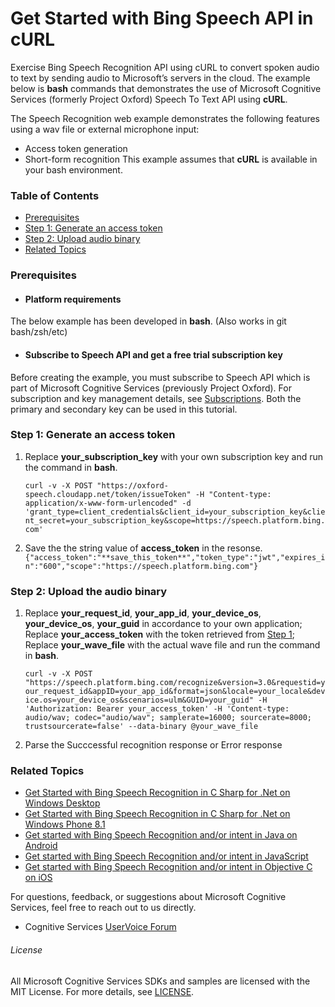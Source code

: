 <!--
NavPath: Bing Speech API/Speech Recognition/REST API
LinkLabel: Get started in cURL
Url: Speech-api/documentation/GetStarted/GetStartedcURL
Weight: 80
-->

# Get Started with Bing Speech API in cURL

Exercise Bing Speech Recognition API using cURL to convert spoken audio to text by sending audio to Microsoft’s servers in the cloud. The example below is **bash** commands that demonstrates the use of Microsoft Cognitive Services (formerly Project Oxford) Speech To Text API using **cURL**.

The Speech Recognition web example demonstrates the following features using a wav file or external microphone input:
 * Access token generation
 * Short-form recognition
This example assumes that **cURL** is available in your bash environment.

### Table of Contents
*	[Prerequisites](#Prerequisites)
*	[Step 1: Generate an access token](#Step1)
*	[Step 2: Upload audio binary](#Step2)
*	[Related Topics](#Related)

### <a name="Prerequisites">Prerequisites</a>
* #### Platform requirements
The below example has been developed in **bash**. (Also works in git bash/zsh/etc)

* #### Subscribe to Speech API and get a free trial subscription key
Before creating the example, you must subscribe to Speech API which is part of Microsoft Cognitive Services (previously Project Oxford). For subscription and key management details, see [Subscriptions](https://www.microsoft.com/cognitive-services/en-us/sign-up). Both the primary and secondary key can be used in this tutorial.

### <a name="Step1">Step 1: Generate an access token</a>
1.	Replace **your_subscription_key** with your own subscription key and run the command in **bash**.

    `curl -v -X POST "https://oxford-speech.cloudapp.net/token/issueToken" -H "Content-type: application/x-www-form-urlencoded" -d 'grant_type=client_credentials&client_id=your_subscription_key&client_secret=your_subscription_key&scope=https://speech.platform.bing.com'`

2.	Save the the string value of **access_token** in the resonse.
    `{"access_token":"**save_this_token**","token_type":"jwt","expires_in":"600","scope":"https://speech.platform.bing.com"}`


### <a name="Step2">Step 2: Upload the audio binary</a>
1.	Replace **your_request_id**, **your_app_id**, **your_device_os**, **your_device_os**, **your_guid** in accordance to your own application; Replace **your_access_token** with the token retrieved from [Step 1](#Step1); Replace **your_wave_file** with the actual wave file and run the command in **bash**.

    `curl -v -X POST "https://speech.platform.bing.com/recognize&version=3.0&requestid=your_request_id&appID=your_app_id&format=json&locale=your_locale&device.os=your_device_os&scenarios=ulm&GUID=your_guid" -H 'Authorization: Bearer your_access_token' -H 'Content-type: audio/wav; codec="audio/wav"; samplerate=16000; sourcerate=8000; trustsourcerate=false' --data-binary @your_wave_file`

2. Parse the Succcessful recognition response or Error response

### <a name="Related">Related Topics</a>
* [Get Started with Bing Speech Recognition in C Sharp for .Net on Windows Desktop](GetStartedCSharpDesktop.md)
* [Get Started with Bing Speech Recognition in C Sharp for .Net on Windows Phone 8.1](GetStartedCSharpWinPhone.md)
* [Get started with Bing Speech Recognition and/or intent in Java on Android](GetStartedJavaAndroid.md)
* [Get started with Bing Speech Recognition and/or intent in JavaScript](GetStartedJS.md)
* [Get started with Bing Speech Recognition and/or intent in Objective C on iOS](Get-Started-ObjectiveC-iOS.md)


For questions, feedback, or suggestions about Microsoft Cognitive Services, feel free to reach out to us directly.

 * Cognitive Services [UserVoice Forum](https://cognitive.uservoice.com/)

###### License

All Microsoft Cognitive Services SDKs and samples are licensed with the MIT License. For more details, see [LICENSE](https://github.com/Microsoft/Cognitive-Speech-STT-JavaScript/blob/master/LICENSE.md).
